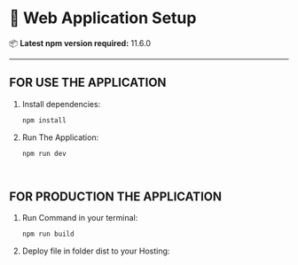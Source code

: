 # 🚀 Web Application Setup

📦 **Latest npm version required:** 11.6.0

---

## FOR USE THE APPLICATION

1. Install dependencies:
   ```bash
   npm install
2. Run The Application:
   ```bash
   npm run dev




## FOR PRODUCTION THE APPLICATION

1. Run Command in your terminal:
   ```bash
   npm run build
1. Deploy file in folder dist to your Hosting:

